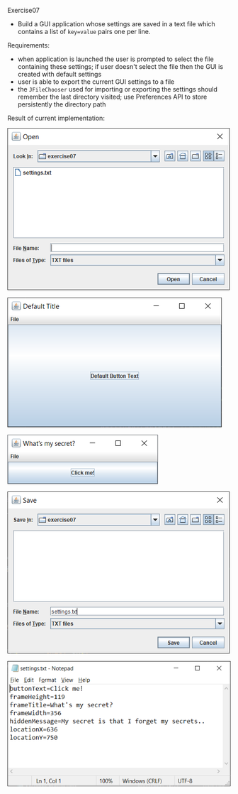 Exercise07
- Build a GUI application whose settings are saved in a text file
  which contains a list of `key=value` pairs one per line.
  
Requirements:
- when application is launched the user is prompted
  to select the file containing these settings;
  if user doesn't select the file then the GUI is created with default settings
- user is able to export the current GUI settings to a file
- the `JFileChooser` used for importing or exporting the settings 
  should remember the last directory visited;
  use Preferences API to store persistently the directory path
  
Result of current implementation:

![open dialog box to import settings](import_settings.png)

![default frame if no settings are imported](frame_with_no_settings_imported.png)

![frame with settings imported from file](frame_with_settings_imported.png)

![save dialog box to export settings](export_settings.png)

![settings file](settings_file.png)
